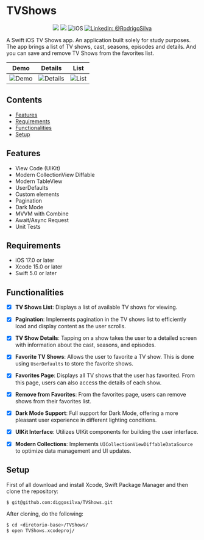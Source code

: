 # TVShows

<p align="center">
    <img src="https://img.shields.io/badge/Swift-5.9.1-orange.svg" />
    <img src="https://img.shields.io/badge/Xcode-15.2.X-orange.svg" />
    <img src="https://img.shields.io/badge/platforms-iOS-brightgreen.svg?style=flat" alt="iOS" />
    <a href="https://www.linkedin.com/in/rodrigo-silva-6a53ba300/" target="_blank">
        <img src="https://img.shields.io/badge/LinkedIn-@RodrigoSilva-blue.svg?style=flat" alt="LinkedIn: @RodrigoSilva" />
    </a>
</p>

A Swift iOS TV Shows app. An application built solely for study purposes. The app brings a list of TV shows, cast, seasons, episodes and details. And you can save and remove TV Shows from the favorites list.


| Demo | Details | List |
| --- | --- | --- |
| ![Demo](https://github.com/user-attachments/assets/ac075e7e-94f0-4f4f-90a3-9497dfadf396) | ![Details](https://github.com/user-attachments/assets/71dda156-8094-485e-846c-8c101c33eeca) | ![List](https://github.com/user-attachments/assets/bbe74904-703b-4305-8b99-a14af9eb8f6e) |


## Contents

- [Features](#features)
- [Requirements](#requirements)
- [Functionalities](#functionalities)
- [Setup](#setup)

## Features

- View Code (UIKit)
- Modern CollectionView Diffable
- Modern TableView
- UserDefaults
- Custom elements
- Pagination
- Dark Mode
- MVVM with Combine
- Await/Async Request
- Unit Tests

## Requirements

- iOS 17.0 or later
- Xcode 15.0 or later
- Swift 5.0 or later

## Functionalities

- [x] **TV Shows List**: Displays a list of available TV shows for viewing.
- [x] **Pagination**: Implements pagination in the TV shows list to efficiently load and display content as the user scrolls.
- [x] **TV Show Details**: Tapping on a show takes the user to a detailed screen with information about the cast, seasons, and episodes.
- [x] **Favorite TV Shows**: Allows the user to favorite a TV show. This is done using `UserDefaults` to store the favorite shows.
- [x] **Favorites Page**: Displays all TV shows that the user has favorited. From this page, users can also access the details of each show.
- [x] **Remove from Favorites**: From the favorites page, users can remove shows from their favorites list.
- [x] **Dark Mode Support**: Full support for Dark Mode, offering a more pleasant user experience in different lighting conditions.
- [x] **UIKit Interface**: Utilizes UIKit components for building the user interface.
- [x] **Modern Collections**: Implements `UICollectionViewDiffableDataSource` to optimize data management and UI updates.


## Setup

First of all download and install Xcode, Swift Package Manager and then clone the repository:

```sh
$ git@github.com:diggosilva/TVShows.git
```

After cloning, do the following:

```sh
$ cd <diretorio-base>/TVShows/
$ open TVShows.xcodeproj/
```
